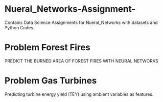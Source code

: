 # Nueral_Networks-Assignment-
Contains Data Science Assignments for Nueral_Networks with datasets and Python Codes

# Problem Forest Fires
PREDICT THE BURNED AREA OF FOREST FIRES WITH NEURAL NETWORKS

# Problem Gas Turbines
Predicting turbine energy yield (TEY) using ambient variables as features.
